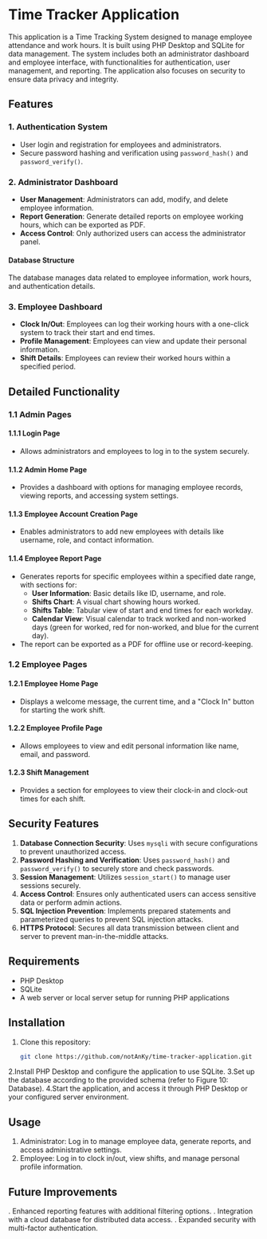 # Time Tracker Application

This application is a Time Tracking System designed to manage employee attendance and work hours. It is built using PHP Desktop and SQLite for data management. The system includes both an administrator dashboard and employee interface, with functionalities for authentication, user management, and reporting. The application also focuses on security to ensure data privacy and integrity.

## Features

### 1. Authentication System
   - User login and registration for employees and administrators.
   - Secure password hashing and verification using `password_hash()` and `password_verify()`.

### 2. Administrator Dashboard
   - **User Management**: Administrators can add, modify, and delete employee information.
   - **Report Generation**: Generate detailed reports on employee working hours, which can be exported as PDF.
   - **Access Control**: Only authorized users can access the administrator panel.

#### Database Structure
The database manages data related to employee information, work hours, and authentication details.

### 3. Employee Dashboard
   - **Clock In/Out**: Employees can log their working hours with a one-click system to track their start and end times.
   - **Profile Management**: Employees can view and update their personal information.
   - **Shift Details**: Employees can review their worked hours within a specified period.

## Detailed Functionality

### 1.1 Admin Pages

#### 1.1.1 Login Page
   - Allows administrators and employees to log in to the system securely.

#### 1.1.2 Admin Home Page
   - Provides a dashboard with options for managing employee records, viewing reports, and accessing system settings.

#### 1.1.3 Employee Account Creation Page
   - Enables administrators to add new employees with details like username, role, and contact information.

#### 1.1.4 Employee Report Page
   - Generates reports for specific employees within a specified date range, with sections for:
     - **User Information**: Basic details like ID, username, and role.
     - **Shifts Chart**: A visual chart showing hours worked.
     - **Shifts Table**: Tabular view of start and end times for each workday.
     - **Calendar View**: Visual calendar to track worked and non-worked days (green for worked, red for non-worked, and blue for the current day).
   - The report can be exported as a PDF for offline use or record-keeping.

### 1.2 Employee Pages

#### 1.2.1 Employee Home Page
   - Displays a welcome message, the current time, and a "Clock In" button for starting the work shift.

#### 1.2.2 Employee Profile Page
   - Allows employees to view and edit personal information like name, email, and password.

#### 1.2.3 Shift Management
   - Provides a section for employees to view their clock-in and clock-out times for each shift.

## Security Features

1. **Database Connection Security**: Uses `mysqli` with secure configurations to prevent unauthorized access.
2. **Password Hashing and Verification**: Uses `password_hash()` and `password_verify()` to securely store and check passwords.
3. **Session Management**: Utilizes `session_start()` to manage user sessions securely.
4. **Access Control**: Ensures only authenticated users can access sensitive data or perform admin actions.
5. **SQL Injection Prevention**: Implements prepared statements and parameterized queries to prevent SQL injection attacks.
6. **HTTPS Protocol**: Secures all data transmission between client and server to prevent man-in-the-middle attacks.

## Requirements

- PHP Desktop
- SQLite
- A web server or local server setup for running PHP applications

## Installation

1. Clone this repository:
   ```bash
   git clone https://github.com/notAnKy/time-tracker-application.git
2.Install PHP Desktop and configure the application to use SQLite.
3.Set up the database according to the provided schema (refer to Figure 10: Database).
4.Start the application, and access it through PHP Desktop or your configured server environment.
## Usage
1. Administrator: Log in to manage employee data, generate reports, and access administrative settings.
2. Employee: Log in to clock in/out, view shifts, and manage personal profile information.
## Future Improvements
. Enhanced reporting features with additional filtering options.
. Integration with a cloud database for distributed data access.
. Expanded security with multi-factor authentication.
